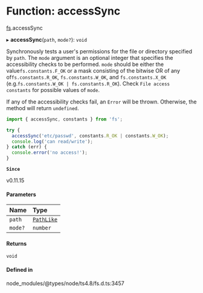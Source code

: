 # Function: accessSync

[fs](../modules/fs.md).accessSync

▸ **accessSync**(`path`, `mode?`): `void`

Synchronously tests a user's permissions for the file or directory specified
by `path`. The `mode` argument is an optional integer that specifies the
accessibility checks to be performed. `mode` should be either the value`fs.constants.F_OK` or a mask consisting of the bitwise OR of any of`fs.constants.R_OK`, `fs.constants.W_OK`, and
`fs.constants.X_OK` (e.g.`fs.constants.W_OK | fs.constants.R_OK`). Check `File access constants` for
possible values of `mode`.

If any of the accessibility checks fail, an `Error` will be thrown. Otherwise,
the method will return `undefined`.

```js
import { accessSync, constants } from 'fs';

try {
  accessSync('etc/passwd', constants.R_OK | constants.W_OK);
  console.log('can read/write');
} catch (err) {
  console.error('no access!');
}
```

**`Since`**

v0.11.15

#### Parameters

| Name | Type |
| :------ | :------ |
| `path` | [`PathLike`](../types/fs.PathLike.md) |
| `mode?` | `number` |

#### Returns

`void`

#### Defined in

node_modules/@types/node/ts4.8/fs.d.ts:3457
